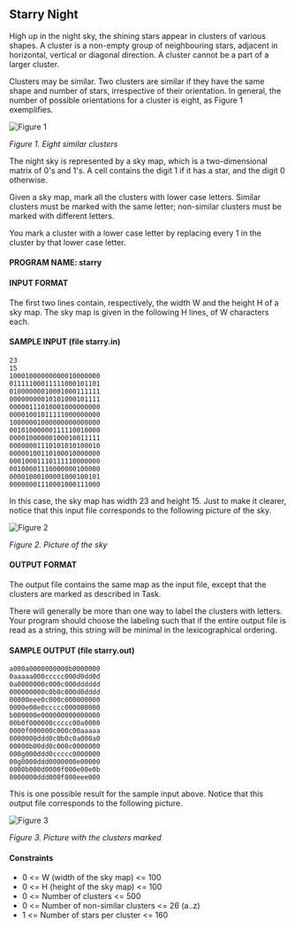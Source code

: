 ## Starry Night

High up in the night sky, the shining stars appear in clusters of various shapes. A cluster is a non-empty group of neighbouring stars, adjacent in horizontal, vertical or diagonal direction. A cluster cannot be a part of a larger cluster.

Clusters may be similar. Two clusters are similar if they have the same shape and number of stars, irrespective of their orientation. In general, the number of possible orientations for a cluster is eight, as Figure 1 exemplifies.

![Figure 1](https://raw.githubusercontent.com/cloudzfy/usaco/master/images/starry-1.gif)

*Figure 1. Eight similar clusters*

The night sky is represented by a sky map, which is a two-dimensional matrix of 0's and 1's. A cell contains the digit 1 if it has a star, and the digit 0 otherwise.

Given a sky map, mark all the clusters with lower case letters. Similar clusters must be marked with the same letter; non-similar clusters must be marked with different letters.

You mark a cluster with a lower case letter by replacing every 1 in the cluster by that lower case letter.

#### PROGRAM NAME: starry

#### INPUT FORMAT

The first two lines contain, respectively, the width W and the height H of a sky map. The sky map is given in the following H lines, of W characters each.

#### SAMPLE INPUT (file starry.in)
```
23
15
10001000000000010000000
01111100011111000101101
01000000010001000111111
00000000010101000101111
00000111010001000000000
00001001011111000000000
10000001000000000000000
00101000000111110010000
00001000000100010011111
00000001110101010100010
00000100110100010000000
00010001110111110000000
00100001110000000100000
00001000100001000100101
00000001110001000111000
```

In this case, the sky map has width 23 and height 15. Just to make it clearer, notice that this input file corresponds to the following picture of the sky.

![Figure 2](https://raw.githubusercontent.com/cloudzfy/usaco/master/images/starry-2.gif)

*Figure 2. Picture of the sky*

#### OUTPUT FORMAT

The output file contains the same map as the input file, except that the clusters are marked as described in Task.

There will generally be more than one way to label the clusters with letters. Your program should choose the labeling such that if the entire output file is read as a string, this string will be minimal in the lexicographical ordering.

#### SAMPLE OUTPUT (file starry.out)
```
a000a0000000000b0000000
0aaaaa000ccccc000d0dd0d
0a0000000c000c000dddddd
000000000c0b0c000d0dddd
00000eee0c000c000000000
0000e00e0ccccc000000000
b000000e000000000000000
00b0f000000ccccc00a0000
0000f000000c000c00aaaaa
0000000ddd0c0b0c0a000a0
00000b00dd0c000c0000000
000g000ddd0ccccc0000000
00g0000ddd0000000e00000
0000b000d0000f000e00e0b
0000000ddd000f000eee000
```

This is one possible result for the sample input above. Notice that this output file corresponds to the following picture.

![Figure 3](https://raw.githubusercontent.com/cloudzfy/usaco/master/images/starry-3.gif)

*Figure 3. Picture with the clusters marked*

#### Constraints

* 0 <= W (width of the sky map) <= 100
* 0 <= H (height of the sky map) <= 100
* 0 <= Number of clusters <= 500
* 0 <= Number of non-similar clusters <= 26 (a..z)
* 1 <= Number of stars per cluster <= 160
